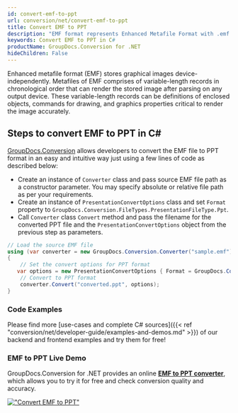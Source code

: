 ```yaml
---
id: convert-emf-to-ppt
url: conversion/net/convert-emf-to-ppt
title: Convert EMF to PPT
description: "EMF format represents Enhanced Metafile Format with .emf extension. Learn how to convert EMF to PPT file programmatically in C# language using GroupDocs.Conversion for .NET library."
keywords: Convert EMF to PPT in C#
productName: GroupDocs.Conversion for .NET
hideChildren: False
---
```


Enhanced metafile format (EMF) stores graphical images device-independently. Metafiles of EMF comprises of variable-length records in chronological order that can render the stored image after parsing on any output device. These variable-length records can be definitions of enclosed objects, commands for drawing, and graphics properties critical to render the image accurately.

## Steps to convert EMF to PPT in C#

[GroupDocs.Conversion](https://products.groupdocs.com/conversion/net) allows developers to convert the EMF file to PPT format in an easy and intuitive way just using a few lines of code as described below:

* Create an instance of `Converter` class and pass source EMF file path as a constructor parameter. You may specify absolute or relative file path as per your requirements. 
* Create an instance of `PresentationConvertOptions` class and set `Format` property to `GroupDocs.Conversion.FileTypes.PresentationFileType.Ppt`.
* Call `Converter` class `Convert` method and pass the filename for the converted PPT file and the `PresentationConvertOptions` object from the previous step as parameters.

```csharp
// Load the source EMF file
using (var converter = new GroupDocs.Conversion.Converter("sample.emf"))
{
    // Set the convert options for PPT format
   var options = new PresentationConvertOptions { Format = GroupDocs.Conversion.FileTypes.PresentationFileType.Ppt };
    // Convert to PPT format
    converter.Convert("converted.ppt", options);
}
```

### Code Examples

Please find more [use-cases and complete C# sources]({{< ref "conversion/net/developer-guide/examples-and-demos.md" >}}) of our backend and frontend examples and try them for free!

### EMF to PPT Live Demo

GroupDocs.Conversion for .NET provides an online [**EMF to PPT converter**](https://products.groupdocs.app/conversion/emf-to-ppt), which allows you to try it for free and check conversion quality and accuracy.

[!["Convert EMF to PPT"](conversion/net/images/convert-to-ppt/convert-emf-to-ppt.png)](https://products.groupdocs.app/conversion/emf-to-ppt)